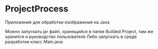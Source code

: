 # ProjectProcess
Приложение для обработки изображения на Java

Можно запускать jar файл, хранящийся в папке Builded Project, там же хранится и руководство пользователя
Либо запускать в среде разработки класс Main.java
